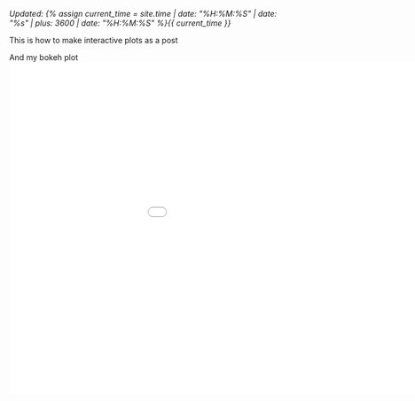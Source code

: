 *Updated: {% assign current_time = site.time | date: "%H:%M:%S" | date: "%s" | plus: 3600 | date: "%H:%M:%S" %}{{ current_time }}*

This is how to make interactive plots as a post


And my bokeh plot
<embed 
       type="text/html" 
       src="/periodic.html"
       width="1100"
       height="600"
       >
</embed>